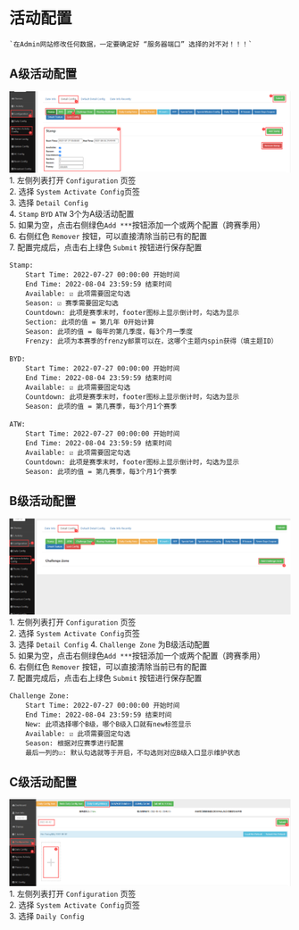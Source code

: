 # 活动配置
<!-- [活动配置页](http://192.168.201.203:8000/dashboard/config) -->
    `在Admin网站修改任何数据，一定要确定好 “服务器端口” 选择的对不对！！！`
## A级活动配置
![A级功能配置](images/A_system1.png)
    1. 左侧列表打开 `Configuration` 页签  
    2. 选择 `System Activate Config`页签  
    3. 选择 `Detail Config`  
    4. `Stamp` `BYD` `ATW` 3个为A级活动配置  
    5. 如果为空，点击右侧绿色`Add ***`按钮添加一个或两个配置（跨赛季用）  
    6. 右侧红色 `Remover` 按钮，可以直接清除当前已有的配置  
    7. 配置完成后，点击右上绿色 `Submit` 按钮进行保存配置  

    Stamp:   
        Start Time: 2022-07-27 00:00:00 开始时间  
        End Time: 2022-08-04 23:59:59 结束时间  
        Available: ☑ 此项需要固定勾选  
        Season: ☑ 赛季需要固定勾选  
        Countdown: 此项是赛季末时，footer图标上显示倒计时，勾选为显示  
        Section: 此项的值 = 第几年 0开始计算  
        Season: 此项的值 = 每年的第几季度，每3个月一季度  
        Frenzy: 此项为本赛季的frenzy邮票可以在，这哪个主题内spin获得（填主题ID）  

    BYD:   
        Start Time: 2022-07-27 00:00:00 开始时间  
        End Time: 2022-08-04 23:59:59 结束时间  
        Available: ☑ 此项需要固定勾选    
        Countdown: 此项是赛季末时，footer图标上显示倒计时，勾选为显示  
        Season: 此项的值 = 第几赛季，每3个月1个赛季  

    ATW:   
        Start Time: 2022-07-27 00:00:00 开始时间  
        End Time: 2022-08-04 23:59:59 结束时间  
        Available: ☑ 此项需要固定勾选    
        Countdown: 此项是赛季末时，footer图标上显示倒计时，勾选为显示  
        Season: 此项的值 = 第几赛季，每3个月1个赛季  

## B级活动配置
![B级功能配置](images/B_system1.png)
    1. 左侧列表打开 `Configuration` 页签  
    2. 选择 `System Activate Config`页签  
    3. 选择 `Detail Config`
    4. `Challenge Zone` 为B级活动配置  
    5. 如果为空，点击右侧绿色`Add ***`按钮添加一个或两个配置（跨赛季用）  
    6. 右侧红色 `Remover` 按钮，可以直接清除当前已有的配置  
    7. 配置完成后，点击右上绿色 `Submit` 按钮进行保存配置 

    Challenge Zone:   
        Start Time: 2022-07-27 00:00:00 开始时间
        End Time: 2022-08-04 23:59:59 结束时间
        New: 此项选择哪个B级，哪个B级入口就有new标签显示
        Available: ☑ 此项需要固定勾选
        Season:	根据对应赛季进行配置
        最后一列的☑: 默认勾选就等于开启，不勾选则对应B级入口显示维护状态

## C级活动配置
![B级功能配置](images/C_config1.png)
    1. 左侧列表打开 `Configuration` 页签  
    2. 选择 `System Activate Config`页签  
    3. 选择 `Daily Config`